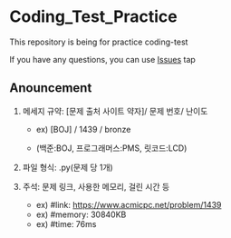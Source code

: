 # Coding_Test_Practice

This repository is being for practice coding-test

If you have any questions, you can use [Issues](https://github.com/jaechanjo/Coding_Test_Practice/issues) tap


## Anouncement

1. 메세지 규약: [문제 출처 사이트 약자]/ 문제 번호/ 난이도

    - ex) [BOJ] / 1439 / bronze

    - (백준:BOJ, 프로그래머스:PMS, 릿코드:LCD)

2. 파일 형식: .py(문제 당 1개)

3. 주석: 문제 링크, 사용한 메모리, 걸린 시간 등

    - ex) #link: https://www.acmicpc.net/problem/1439
    - ex) #memory: 30840KB
    - ex) #time: 76ms
